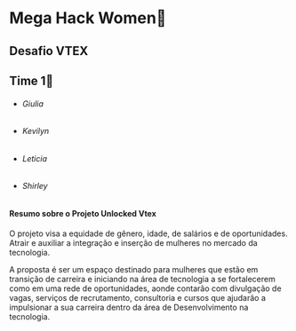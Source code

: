 # Mega Hack Women:woman:

## Desafio VTEX



## Time 1:1st_place_medal:



- ###### *Giulia*

- ###### *Kevilyn*

- ###### *Leticia* 

- ###### *Shirley*




#### **Resumo sobre o Projeto Unlocked Vtex**

O projeto visa a equidade de gênero, idade, de salários e de oportunidades. Atrair e auxiliar a integração e inserção de mulheres no mercado da tecnologia. 

A proposta é ser um espaço destinado para mulheres que estão em transição de carreira e iniciando na área de tecnologia a se fortalecerem como em uma rede de oportunidades, aonde contarão com divulgação de vagas, serviços de recrutamento, consultoria e cursos que ajudarão a impulsionar a sua carreira dentro da área de Desenvolvimento  na tecnologia.





